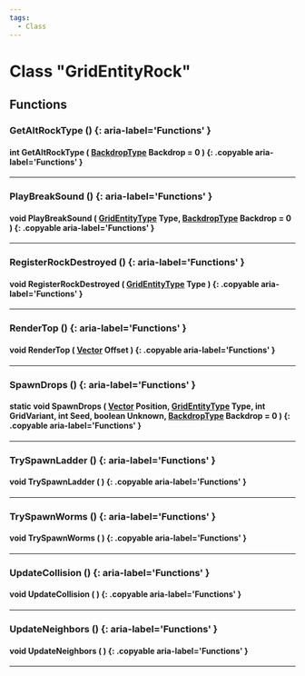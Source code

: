 ```yaml
---
tags:
  - Class
---
```

# Class "GridEntityRock"

## Functions

### GetAltRockType () {: aria-label='Functions' }
#### int GetAltRockType ( [BackdropType](https://wofsauge.github.io/IsaacDocs/rep/enums/BackdropType.html) Backdrop = 0 ) {: .copyable aria-label='Functions' }

___  
### PlayBreakSound () {: aria-label='Functions' }
#### void PlayBreakSound ( [GridEntityType](https://wofsauge.github.io/IsaacDocs/rep/enums/GridEntityType.html) Type, [BackdropType](https://wofsauge.github.io/IsaacDocs/rep/enums/BackdropType.html) Backdrop = 0 ) {: .copyable aria-label='Functions' }    

___  
### RegisterRockDestroyed () {: aria-label='Functions' }
#### void RegisterRockDestroyed ( [GridEntityType](https://wofsauge.github.io/IsaacDocs/rep/enums/GridEntityType.html) Type ) {: .copyable aria-label='Functions' }

___
### RenderTop () {: aria-label='Functions' }
#### void RenderTop ( [Vector](Vector.md) Offset ) {: .copyable aria-label='Functions' }

___
### SpawnDrops () {: aria-label='Functions' }
#### static void SpawnDrops ( [Vector](Vector.md) Position, [GridEntityType](https://wofsauge.github.io/IsaacDocs/rep/enums/GridEntityType.html) Type, int GridVariant, int Seed, boolean Unknown, [BackdropType](https://wofsauge.github.io/IsaacDocs/rep/enums/BackdropType.html) Backdrop = 0 ) {: .copyable aria-label='Functions' }

___
### TrySpawnLadder () {: aria-label='Functions' }
#### void TrySpawnLadder ( ) {: .copyable aria-label='Functions' }

___
### TrySpawnWorms () {: aria-label='Functions' }
#### void TrySpawnWorms ( ) {: .copyable aria-label='Functions' }

___
### UpdateCollision () {: aria-label='Functions' }
#### void UpdateCollision ( ) {: .copyable aria-label='Functions' }

___
### UpdateNeighbors () {: aria-label='Functions' }
#### void UpdateNeighbors ( ) {: .copyable aria-label='Functions' }

___